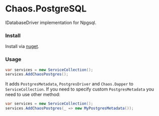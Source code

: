 ﻿# Chaos.PostgreSQL
IDatabaseDriver implementation for Npgsql. 

### Install
Install via [nuget](https://www.nuget.org/packages/VivaVictoria.Chaos.PostgreSQL/).

### Usage
```c#
var services = new ServiceCollection();
services.AddChaosPostgres();
```
It adds `PostgresMetadata`, `PostgresDriver` and `Chaos.Dapper` to `ServiceCollection`. 
If you need to specify custom `PostgresMetadata` you need to use other method:
```c#
var services = new ServiceCollection();
services.AddChaosPostgres(_ => new MyPostgresMetadata());
```